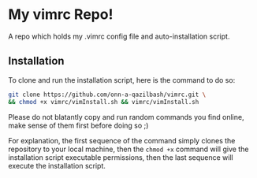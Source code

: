 # My vimrc Repo! 
A repo which holds my .vimrc config file and auto-installation script. 

## Installation
To clone and run the installation script, here is the command to do so:

```bash
git clone https://github.com/onn-a-qazilbash/vimrc.git \
&& chmod +x vimrc/vimInstall.sh && vimrc/vimInstall.sh
```

Please do not blatantly copy and run random commands you find online, make sense of them first before doing so ;)

For explanation, the first sequence of the command simply clones the repository to your local machine, then the `chmod +x` command will give the installation script 
executable permissions, then the last sequence will execute the installation script. 

 

